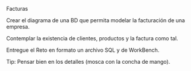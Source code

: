 Facturas

Crear el diagrama de una BD que permita modelar la facturación de una empresa.

Contemplar la existencia de clientes, productos y la factura como tal.

Entregue el Reto en formato un archivo SQL y de WorkBench.

Tip: Pensar bien en los detalles (mosca con la concha de mango).